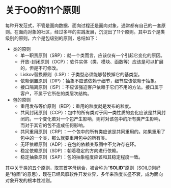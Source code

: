# 关于OO的11个原则

每种开发范式，不管是面向数据、面向过程还是面向对象，通常都有自己的一套原则。在面向对象的社区，经过多年的实践发展，沉淀出了11个原则。其中五个是类级别的原则，六个是包级别的原则，总结如下：

* 类的原则
  * 单一职责原则（SRP）：就一个类而言，应该仅有一个引起它变化的原因。
  * 开放-封闭原则（OCP）：软件实体（类、模块、函数等）应该是可以扩展的，但是不可修改。
  * Liskov替换原则（LSP）：子类型必须能够替换掉它的基类型。
  * 依赖倒置原则（DIP）：抽象不应该依赖于细节，细节应该依赖于抽象。
  * 接口隔离原则（ISP）：不应该强迫客户依赖于它们不用的方法。接口属于客户，不属于它所在的类层次结构。
* 包的原则
  * 重用发布等价原则（REP）：重用的粒度就是发布的粒度。
  * 共同封闭原则（CCP）：包中的所有类对于同一类性质的变化应该是共同封闭的。一个变化若对一个包产生影响，则将对该包中的所有类产生影响，而对于其它的包不造成任何影响。
  * 共同重用原则（CRP）：一个包中的所有类应该是共同重用的。如果重用了包中的一个类，那么就要重用包中的所有类。
  * 无环依赖原则（ADP）：在包的依赖关系图中不允许存在环。
  * 稳定依赖原则（SDP）：朝着稳定的方向进行依赖。
  * 稳定抽象原则（SAP）：包的抽象程度应该和其稳定程度一致。
  
其中关于类的五个原则，取其首字母组合，被合称为“**SOLID**”原则（SOILD刚好是“稳固”的意思），现在已经风靡软件开发业界，多年来热度长盛不衰，成为面向对象开发的根本性准则。

